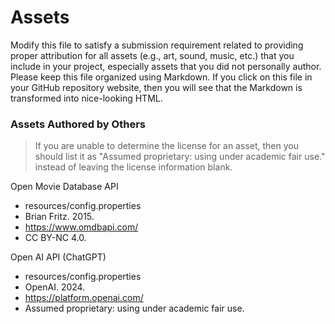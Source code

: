 # Assets

Modify this file to satisfy a submission requirement related to providing
proper attribution for all assets (e.g., art, sound, music, etc.) that
you include in your project, especially assets that you did not personally
author. Please keep this file organized using Markdown. If you click on
this file in your GitHub repository website, then you will see that the
Markdown is transformed into nice-looking HTML.

### Assets Authored by Others

> If you are unable to determine the license for an asset, then
> you should list it as "Assumed proprietary: using under academic fair use."
> instead of leaving the license information blank.

Open Movie Database API
  - resources/config.properties
  - Brian Fritz. 2015.
  - https://www.omdbapi.com/
  - CC BY-NC 4.0.

Open AI API (ChatGPT)
  - resources/config.properties
  - OpenAI. 2024.
  - https://platform.openai.com/
  - Assumed proprietary: using under academic fair use.
